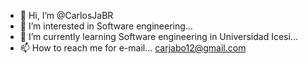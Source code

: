 - 👋 Hi, I’m @CarlosJaBR
- 👀 I’m interested in Software engineering...
- 🌱 I’m currently learning Software engineering in Universidad Icesi...
- 📫 How to reach me for e-mail... carjabo12@gmail.com

<!---
CarlosJaBR/CarlosJaBR is a ✨ special ✨ repository because its `README.md` (this file) appears on your GitHub profile.
You can click the Preview link to take a look at your changes.
--->
